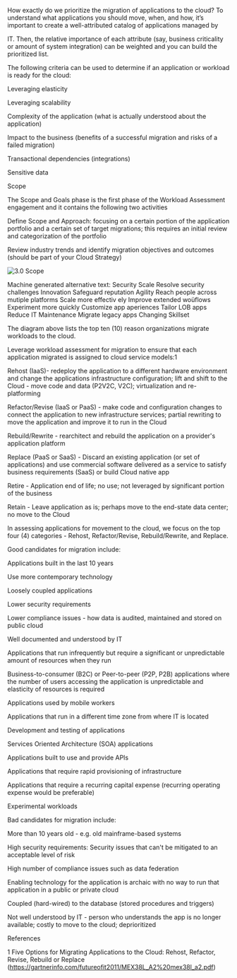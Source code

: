 How exactly do we prioritize the migration of applications to the cloud? To understand what applications you should move, when, and how, it’s important to create a well-attributed catalog of applications managed by 

IT. Then, the relative importance of each attribute (say, business criticality or amount of system integration) can be weighted and you can build the prioritized list. 

 

The following criteria can be used to determine if an application or workload is ready for the cloud: 

 

Leveraging elasticity 

Leveraging scalability 

Complexity of the application (what is actually understood about the application) 

Impact to the business (benefits of a successful migration and risks of a failed migration) 

Transactional dependencies (integrations) 

Sensitive data 

 

Scope 

The Scope and Goals phase is the first phase of the Workload Assessment engagement and it contains the following two activities 

 

Define Scope and Approach: focusing on a certain portion of the application portfolio and a certain set of target migrations; this requires an initial review and categorization of the portfolio 

Review industry trends and identify migration objectives and outcomes (should be part of your Cloud Strategy) 

![3.0 Scope](https://github.com/alvarovitta/Workload/blob/master/images/3.0%20Scope.emf)

Machine generated alternative text:
Security 
Scale 
Resolve 
security 
challenges 
Innovation 
Safeguard 
reputation 
Agility 
Reach people 
across mutiple 
platforms 
Scale more 
effectiv ely 
Improve 
extended 
woüflows 
Experiment 
more quickly 
Customize app 
aperiences 
Tailor LOB 
apps 
Reduce IT 
Maintenance 
Migrate 
legacy apps 
Changing 
Skillset 
 

The diagram above lists the top ten (10) reason organizations migrate workloads to the cloud. 

 

Leverage workload assessment for migration to ensure that each application migrated is assigned to cloud service models:1  

 

Rehost (IaaS)- redeploy the application to a different hardware environment and change the applications infrastructure configuration; lift and shift to the Cloud - move code and data (P2V2C, V2C); virtualization and re-platforming 

Refactor/Revise (IaaS or PaaS) - make code and configuration changes to connect the application to new infrastructure services; partial rewriting to move the application and improve it to run in the Cloud 

Rebuild/Rewrite - rearchitect and rebuild the application on a provider's application platform 

Replace (PaaS or SaaS) - Discard an existing application (or set of applications) and use commercial software delivered as a service to satisfy business requirements (SaaS) or build Cloud native app 

Retire - Application end of life; no use; not leveraged by significant portion of the business 

Retain - Leave application as is; perhaps move to the end-state data center; no move to the Cloud 

 

In assessing applications for movement to the cloud, we focus on the top four (4) categories - Rehost, Refactor/Revise, Rebuild/Rewrite, and Replace. 

 

Good candidates for migration include: 

 

Applications built in the last 10 years 

Use more contemporary technology 

Loosely coupled applications 

Lower security requirements 

Lower compliance issues - how data is audited, maintained and stored on public cloud 

Well documented and understood by IT 

Applications that run infrequently but require a significant or unpredictable amount of resources when they run 

Business-to-consumer (B2C) or Peer-to-peer (P2P, P2B) applications where the number of users accessing the application is unpredictable and elasticity of resources is required 

Applications used by mobile workers 

Applications that run in a different time zone from where IT is located 

Development and testing of applications 

Services Oriented Architecture (SOA) applications 

Applications built to use and provide APIs 

Applications that require rapid provisioning of infrastructure 

Applications that require a recurring capital expense (recurring operating expense would be preferable) 

Experimental workloads 

 

Bad candidates for migration include: 

 

More than 10 years old - e.g. old mainframe-based systems 

High security requirements: Security issues that can't be mitigated to an acceptable level of risk 

High number of compliance issues such as data federation 

Enabling technology for the application is archaic with no way to run that application in a public or private cloud 

Coupled (hard-wired) to the database (stored procedures and triggers) 

Not well understood by IT - person who understands the app is no longer available; costly to move to the cloud; deprioritized 

 

References 

1 Five Options for Migrating Applications to the Cloud: Rehost, Refactor, Revise, Rebuild or Replace 
(https://gartnerinfo.com/futureofit2011/MEX38L_A2%20mex38l_a2.pdf)
